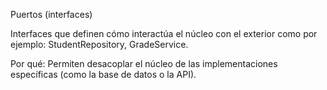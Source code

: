 Puertos (interfaces)

Interfaces que definen cómo interactúa el núcleo con el exterior como por ejemplo: StudentRepository, GradeService.

Por qué: Permiten desacoplar el núcleo de las implementaciones específicas (como la base de datos o la API).